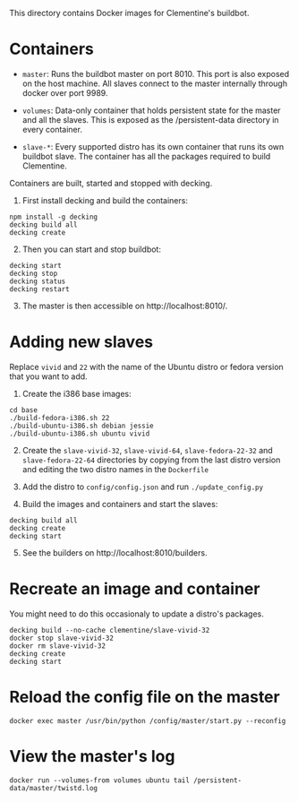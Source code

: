 This directory contains Docker images for Clementine's buildbot.

Containers
==========

- `master`:
    Runs the buildbot master on port 8010.  This port is also exposed on the host
    machine.  All slaves connect to the master internally through docker over
    port 9989.

- `volumes`:
    Data-only container that holds persistent state for the master and all the
    slaves.  This is exposed as the /persistent-data directory in every
    container.

- `slave-*`:
    Every supported distro has its own container that runs its own buildbot
    slave.  The container has all the packages required to build Clementine.


Containers are built, started and stopped with decking.

1. First install decking and build the containers:

  ```
  npm install -g decking
  decking build all
  decking create
  ```

2. Then you can start and stop buildbot:

  ```
  decking start
  decking stop
  decking status
  decking restart
  ```

3. The master is then accessible on http://localhost:8010/.


Adding new slaves
=================

Replace `vivid` and `22` with the name of the Ubuntu distro or fedora version
that you want to add.

1. Create the i386 base images:

  ```
  cd base
  ./build-fedora-i386.sh 22
  ./build-ubuntu-i386.sh debian jessie
  ./build-ubuntu-i386.sh ubuntu vivid
  ```

2. Create the `slave-vivid-32`, `slave-vivid-64`, `slave-fedora-22-32` and
   `slave-fedora-22-64` directories by copying from the last distro version and
   editing the two distro names in the `Dockerfile`

3. Add the distro to `config/config.json` and run `./update_config.py`

4. Build the images and containers and start the slaves:

  ```
  decking build all
  decking create
  decking start
  ```

5. See the builders on http://localhost:8010/builders.


Recreate an image and container
===============================

You might need to do this occasionaly to update a distro's packages.

```
decking build --no-cache clementine/slave-vivid-32
docker stop slave-vivid-32
docker rm slave-vivid-32
decking create
decking start
```


Reload the config file on the master
====================================

```
docker exec master /usr/bin/python /config/master/start.py --reconfig
```


View the master's log
=====================

```
docker run --volumes-from volumes ubuntu tail /persistent-data/master/twistd.log
```

